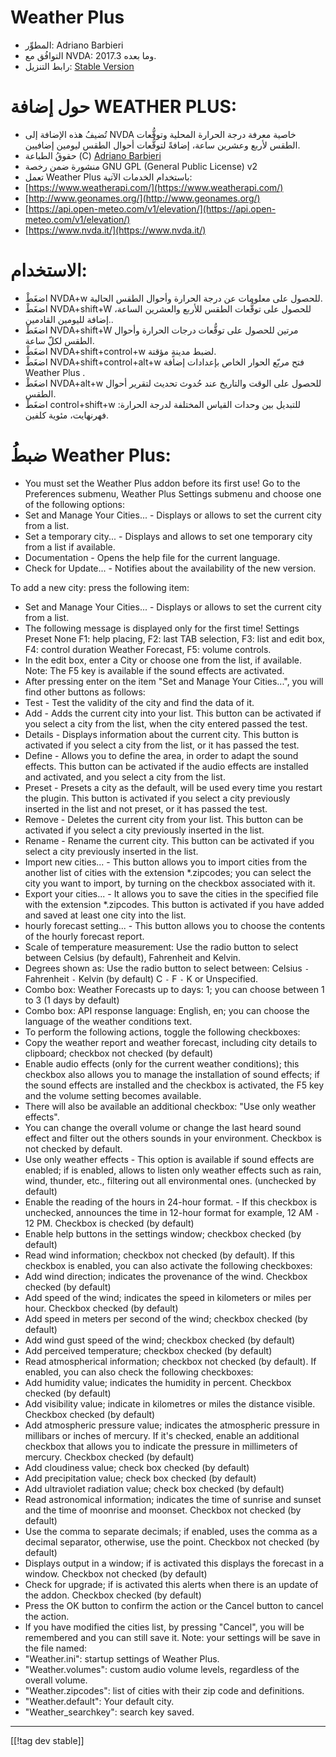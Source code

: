 # Weather Plus #

* المطوِّر: Adriano Barbieri
* التوافُق مع NVDA: 2017.3 وما بعده.
* رابط التنزيل: [Stable Version][1]

# حول إضافة WEATHER PLUS: #

* تُضيفُ هذه الإضافة إلى NVDA خاصية معرفة درجة الحرارة المحلية وتوقُّعات الطقس لأربع وعشرين ساعة، إضافةً لتوقُّعات أحوال الطقس ليومين إضافيين.
* حقوقُ الطباعة  (C) [Adriano Barbieri](mailto:adrianobarb@yahoo.it)
* منشورة ضمن رخصة GNU GPL (General Public License) v2
* تعمل Weather Plus باستخدام الخدمات الآتية:
* [https://www.weatherapi.com/](https://www.weatherapi.com/)
* [http://www.geonames.org/](http://www.geonames.org/)
* [https://api.open-meteo.com/v1/elevation/](https://api.open-meteo.com/v1/elevation/)
* [https://www.nvda.it/](https://www.nvda.it/)

# الاستخدام: #

* اضغَطْ NVDA+w للحصول على معلومات عن درجة الحرارة وأحوال الطقس الحالية.
* اضغَطْ NVDA+shift+W للحصول على توقُّعات الطقس للأربع والعشرين الساعة، إضافة لليومين القادمين..
* اضغَطْ NVDA+shift+W مرتين للحصول على توقُّعات درجات الحرارة وأحوال الطقس لكلّ ساعة.
* اضغَطْ NVDA+shift+control+w لضبط مدينةٍ مؤقتة.
* اضغَطْ NVDA+shift+control+alt+w فتح مربّع الحوار الخاص بإعدادات إضافة Weather Plus .
* اضغَطْ NVDA+alt+w للحصول على الوقت والتاريخ عند حُدوث تحديث لتقرير أحوال الطقس.
* اضغَطْ control+shift+w للتبديل بين وحدات القياس المختلفة لدرجة الحرارة: فهرنهايت، مئوية كلفين.

# ضبطُ Weather Plus: #

* You must set the Weather Plus addon before its first use! Go to the Preferences submenu, Weather Plus Settings submenu and choose one of the following options:
 * Set and Manage Your Cities... - Displays or allows to set the current city from a list.
 * Set a temporary city... - Displays and allows to set one temporary city from a list if available.
 * Documentation - Opens the help file for the current language.
 * Check for Update... - Notifies about the availability of the new version.

To add a new city: press the following item:

* Set and Manage Your Cities... - Displays or allows to set the current city from a list.
* The following message is displayed only for the first time! Settings Preset None F1: help placing, F2: last TAB selection, F3: list and edit box, F4: control duration Weather Forecast, F5: volume controls.
* In the edit box, enter a City or choose one from the list, if available. Note: The F5 key is available if the sound effects are activated.
* After pressing enter on the item "Set and Manage Your Cities...", you will find other buttons as follows:
* Test - Test the validity of the city and find the data of it.
* Add - Adds the current city into your list. This button can be activated if you select a city from the list, when the city entered passed the test.
* Details - Displays information about the current city. This button is activated if you select a city from the list, or it has passed the test.
* Define - Allows you to define the area, in order to adapt the sound effects. This button can be activated if the audio effects are installed and activated, and you select a city from the list.
* Preset - Presets a city as the default, will be used every time you restart the plugin. This button is activated if you select a city previously inserted in the list and not preset, or it has passed the test.
* Remove - Deletes the current city from your list. This button can be activated if you select a city previously inserted in the list.
* Rename - Rename the current city. This button can be activated if you select a city previously inserted in the list.
* Import new cities... - This button allows you to import cities from the another list of cities with the extension *.zipcodes; you can select the city you want to import, by turning on the checkbox associated with it.
* Export your cities... - It allows you to save the cities in the specified file with the extension *.zipcodes. This button is activated if you have added and saved at least one city into the list.
* hourly forecast setting... - This button allows you to choose the contents of the hourly forecast report.
* Scale of temperature measurement: Use the radio button to select between Celsius (by default), Fahrenheit and Kelvin.
* Degrees shown as: Use the radio button to select between: Celsius `-` Fahrenheit `-` Kelvin (by default) C `-` F `-` K or Unspecified.
* Combo box: Weather Forecasts up to days: 1; you can choose between 1 to 3 (1 days by default)
* Combo box: API response language: English, en; you can choose the language of the weather conditions text.
* To perform the following actions, toggle the following checkboxes:
* Copy the weather report and weather forecast, including city details to clipboard; checkbox not checked (by default)
* Enable audio effects (only for the current weather conditions); this checkbox also allows you to manage the installation of sound effects; if the sound effects are installed and the checkbox is activated, the F5 key and the volume setting becomes available.
* There will also be available an additional checkbox: "Use only weather effects".
* You can change the overall volume or change the last heard sound effect and filter out the others sounds in your environment. Checkbox is not checked by default.
* Use only weather effects - This option is available if sound effects are enabled; if is enabled, allows to listen only weather effects such as rain, wind, thunder, etc., filtering out all environmental ones. (unchecked by default)
* Enable the reading of the hours in 24-hour format. - If this checkbox is unchecked, announces the time in 12-hour format for example, 12 AM `-` 12 PM. Checkbox is checked (by default)
* Enable help buttons in the settings window; checkbox checked (by default)
* Read wind information; checkbox not checked (by default). If this checkbox is enabled, you can also activate the following checkboxes:
* Add wind direction; indicates the provenance of the wind. Checkbox checked (by default)
* Add speed of the wind; indicates the speed in kilometers or miles per hour. Checkbox checked (by default)
* Add speed in meters per second of the wind; checkbox checked (by default)
* Add wind gust speed of the wind; checkbox checked (by default)
* Add perceived temperature; checkbox checked (by default)
* Read atmospherical information; checkbox not checked (by default). If enabled, you can also check the following checkboxes:
* Add humidity value; indicates the humidity in percent. Checkbox checked (by default)
* Add visibility value; indicate in kilometres or miles the distance visible. Checkbox checked (by default)
* Add atmospheric pressure value; indicates the atmospheric pressure in millibars or inches of mercury. If it's checked, enable an additional checkbox that allows you to indicate the pressure in millimeters of mercury. Checkbox checked (by default)
* Add cloudiness value; check box checked (by default)
* Add precipitation value; check box checked (by default)
* Add ultraviolet radiation value; check box checked (by default)
* Read astronomical information; indicates the time of sunrise and sunset and the time of moonrise and moonset. Checkbox not checked (by default)
* Use the comma to separate decimals; if enabled, uses the comma as a decimal separator, otherwise, use the point. Checkbox not checked (by default)
* Displays output in a window; if is activated this displays the forecast in a window. Checkbox not checked (by default)
* Check for upgrade; if is activated this alerts when there is an update of the addon. Checkbox checked (by default)
* Press the OK button to confirm the action or the Cancel button to cancel the action.
* If you have modified the cities list, by pressing "Cancel", you will be remembered and you can still save it. Note: your settings will be save in the file named:
* "Weather.ini": startup settings of Weather Plus.
* "Weather.volumes": custom audio volume levels, regardless of the overall volume.
* "Weather.zipcodes": list of cities with their zip code and definitions.
* "Weather.default": Your default city.
* "Weather_searchkey": search key saved.

--------------------------------------------------------------------------------
[[!tag dev stable]]

[1]: https://addons.nvda-project.org/files/get.php?file=wetp
